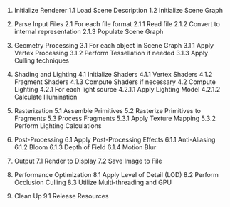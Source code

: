 1. Initialize Renderer
    1.1 Load Scene Description
    1.2 Initialize Scene Graph

2. Parse Input Files
    2.1 For each file format
        2.1.1 Read file
        2.1.2 Convert to internal representation
        2.1.3 Populate Scene Graph

3. Geometry Processing
    3.1 For each object in Scene Graph
        3.1.1 Apply Vertex Processing
        3.1.2 Perform Tessellation if needed
        3.1.3 Apply Culling techniques

4. Shading and Lighting
    4.1 Initialize Shaders
        4.1.1 Vertex Shaders
        4.1.2 Fragment Shaders
        4.1.3 Compute Shaders if necessary
    4.2 Compute Lighting
        4.2.1 For each light source
            4.2.1.1 Apply Lighting Model
            4.2.1.2 Calculate Illumination

5. Rasterization
    5.1 Assemble Primitives
    5.2 Rasterize Primitives to Fragments
    5.3 Process Fragments
        5.3.1 Apply Texture Mapping
        5.3.2 Perform Lighting Calculations

6. Post-Processing
    6.1 Apply Post-Processing Effects
        6.1.1 Anti-Aliasing
        6.1.2 Bloom
        6.1.3 Depth of Field
        6.1.4 Motion Blur

7. Output
    7.1 Render to Display
    7.2 Save Image to File

8. Performance Optimization
    8.1 Apply Level of Detail (LOD)
    8.2 Perform Occlusion Culling
    8.3 Utilize Multi-threading and GPU

9. Clean Up
    9.1 Release Resources